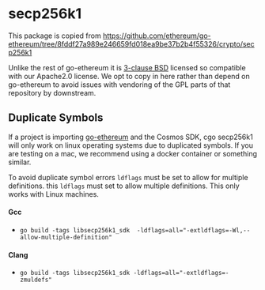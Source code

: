 # secp256k1

 This package is copied from https://github.com/ethereum/go-ethereum/tree/8fddf27a989e246659fd018ea9be37b2b4f55326/crypto/secp256k1

 Unlike the rest of go-ethereum it is [3-clause BSD](https://opensource.org/licenses/BSD-3-Clause) licensed so compatible with our Apache2.0 license. We opt to copy in here rather than depend on go-ethereum to avoid issues with vendoring of the GPL parts of that repository by downstream.

## Duplicate Symbols

If a project is importing [go-ethereum](https://github.com/ethereum/go-ethereum) and the Cosmos SDK, cgo secp256k1 will only work on linux operating systems due to duplicated symbols. If you are testing on a mac, we recommend using a docker container or something similar. 

To avoid duplicate symbol errors `ldflags` must be set to allow for multiple definitions. 
this `ldflags` must set to allow multiple definitions. This only works with Linux machines.

#### Gcc

 + `go build -tags libsecp256k1_sdk  -ldflags=all="-extldflags=-Wl,--allow-multiple-definition"`

#### Clang

 + `go build -tags libsecp256k1_sdk -ldflags=all="-extldflags=-zmuldefs"`
